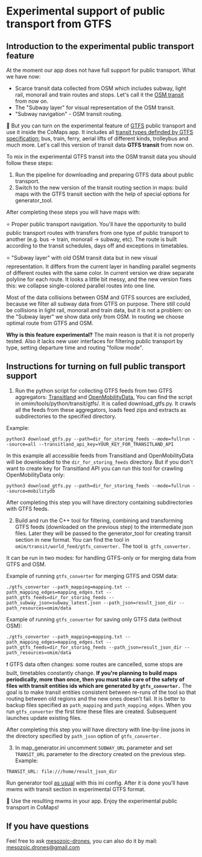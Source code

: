 # Experimental support of public transport from GTFS

## Introduction to the experimental public transport feature

At the moment our app does not have full support for public transport. What we have now:

- Scarce transit data collected from OSM which includes subway, light rail, monorail and train routes and stops. Let's call it the [OSM transit](SUBWAY_GENERATION.md) from now on.
- The "Subway layer" for visual representation of the OSM transit.
- "Subway navigation" - OSM transit routing.

:bus: But you can turn on the experimental feature of [GTFS](https://developers.google.com/transit/gtfs/reference) public transport and use it inside the CoMaps app. It includes all [transit types definded by GTFS specification:](https://developers.google.com/transit/gtfs/reference/extended-route-types) bus, train, ferry, aerial lifts of different kinds, trolleybus and much more. Let's call this version of transit data **GTFS transit** from now on.

To mix in the experimental GTFS transit into the OSM transit data you should follow these steps:

1. Run the pipeline for downloading and preparing GTFS data about public transport.
2. Switch to the new version of the transit routing section in maps: build maps with the GTFS transit section with the help of special options for generator_tool.

After completing these steps you will have maps with:

:star: Proper public transport navigation. You'll have the opportunity to build public transport routes with transfers from one type of public transport to another (e.g. bus -> train, monorail -> subway, etc). The route is built according to the transit schedules, days off and exceptions in timetables.

:star: "Subway layer" with old OSM transit data but in new visual representation. It differs from the current layer in handling parallel segments of different routes with the same color. In current version we draw separate polyline for each route. It looks a little bit messy, and the new version fixes this: we collapse single-colored parallel routes into one line.

Most of the data collisions between OSM and GTFS sources are excluded, because we filter all subway data from GTFS on purpose. There still could be collisions in light rail, monorail and train data, but it is not a problem: on the "Subway layer" we show data only from OSM. In routing we choose optimal route from GTFS and OSM.

**Why is this feature experimental?** The main reason is that it is not properly tested. Also it lacks new user interfaces for filtering public transport by type, setting departure time and routing "follow mode".

## Instructions for turning on full public transport support

1. Run the python script for collecting GTFS feeds from two GTFS aggregators: [Transitland](https://www.transit.land/) and [OpenMobilityData.](http://transitfeeds.com/feeds) You can find the script in omim/tools/python/transit/gtfs/. It is called download_gtfs.py. It crawls all the feeds from these aggregators, loads feed zips and extracts as subdirectories to the specified directory.

Example:

```
python3 download_gtfs.py --path=dir_for_storing_feeds --mode=fullrun --source=all --transitland_api_key=YOUR_KEY_FOR_TRANSITLAND_API
```

In this example all accessible feeds from Transitland and OpenMobilityData will be downloaded to the `dir_for_storing_feeds` directory. But if you don't want to create key for Transitland API you can run this tool for crawling OpenMobilityData only:

```
python3 download_gtfs.py --path=dir_for_storing_feeds --mode=fullrun --source=mobilitydb
```

After completing this step you will have directory containing subdirectories with GTFS feeds.

2. Build and run the C++ tool for filtering, combining and transforming GTFS feeds (downloaded on the previous step) to the intermediate json files. Later they will be passed to the generator_tool for creating transit section in new format. You can find the tool in `omim/transit/world_feed/gtfs_converter.` The tool is` gtfs_converter.`

It can be run in two modes: for handling GTFS-only or for merging data from GTFS and OSM.

Example of running `gtfs_converter` for merging GTFS and OSM data:

```
./gtfs_converter --path_mapping=mapping.txt --path_mapping_edges=mapping_edges.txt --path_gtfs_feeds=dir_for_storing_feeds --path_subway_json=subway_latest.json --path_json=result_json_dir --path_resources=omim/data
```

Example of running `gtfs_converter` for saving only GTFS data (without OSM):

```
./gtfs_converter --path_mapping=mapping.txt --path_mapping_edges=mapping_edges.txt --path_gtfs_feeds=dir_for_storing_feeds --path_json=result_json_dir --path_resources=omim/data
```

:exclamation: GTFS data often changes: some routes are cancelled, some stops are built, timetables constantly change. **If you're planning to build maps periodically, more than once, then you must take care of the safety of files with transit entities ids which are generated by `gtfs_converter.`** The goal is to make transit entities consistent between re-runs of the tool so that routing between old regions and the new ones doesn't fail. It is better to backup files specified as `path_mapping` and `path_mapping_edges`. When you run `gtfs_converter` the first time these files are created. Subsequent launches update existing files.

After completing this step you will have directory with line-by-line jsons in the directory specified by `path_json` option of `gtfs_converter.`

3. In map_generator.ini uncomment `SUBWAY_URL` parameter and set `TRANSIT_URL` parameter to the directory created on the previous step. Example:

```
TRANSIT_URL: file:///home/result_json_dir
```

Run generator tool [as usual](../tools/python/maps_generator) with this ini config. After it is done you'll have mwms with transit section in experimental GTFS format.

:checkered_flag: Use the resulting mwms in your app. Enjoy the experimental public transport in CoMaps!

## If you have questions

Feel free to ask [mesozoic-drones](https://github.com/mesozoic-drones), you can also do it by mail: mesozoic.drones@gmail.com
